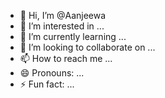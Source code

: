 - 👋 Hi, I’m @Aanjeewa
- 👀 I’m interested in ...
- 🌱 I’m currently learning ...
- 💞️ I’m looking to collaborate on ...
- 📫 How to reach me ...
- 😄 Pronouns: ...
- ⚡ Fun fact: ...

<!---
Aanjeewa/Aanjeewa is a ✨ special ✨ repository because its `README.md` (this file) appears on your GitHub profile.
You can click the Preview link to take a look at your changes.
--I live happily->
